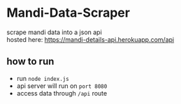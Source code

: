 # Mandi-Data-Scraper
scrape mandi data into a json api    
hosted here: https://mandi-details-api.herokuapp.com/api

## how to run
- run `node index.js` 
- api server will run on `port 8080`
- access data through `/api` route
